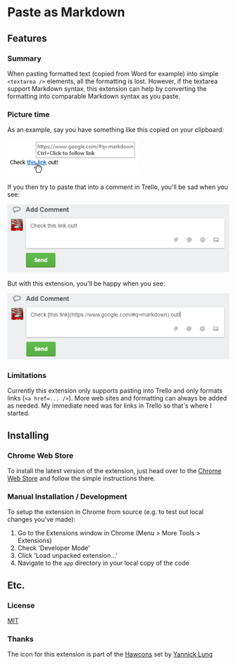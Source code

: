 # Paste as Markdown

## Features

### Summary

When pasting formatted text (copied from Word for example) into simple `<textarea />` elements, all the formatting is lost.  However, if the textarea support Markdown syntax, this extension can help by converting the formatting into comparable Markdown syntax as you paste.

### Picture time

As an example, say you have something like this copied on your clipboard:

![Formatted Text with a Link](https://raw.githubusercontent.com/stephenmcd1/paste-as-markdown/master/assets/FormattedTextWithLink.png)

If you then try to paste that into a comment in Trello, you'll be sad when you see:

![Pasting as Plain Text](https://raw.githubusercontent.com/stephenmcd1/paste-as-markdown/master/assets/PastePlainText.png)

But with this extension, you'll be happy when you see:

![Pasting as Plain Text](https://raw.githubusercontent.com/stephenmcd1/paste-as-markdown/master/assets/PasteAsMarkdown.png)

### Limitations

Currently this extension only supports pasting into Trello and only formats links (`<a href=... />`).  More web sites and formatting can always be added as needed.  My immediate need was for links in Trello so that's where I started.

## Installing

### Chrome Web Store
To install the latest version of the extension, just head over to the [Chrome Web Store](https://chrome.google.com/webstore/detail/paste-as-markdown/lmamcbfemdkhfgodpoalhkpjabhkcmpn) and follow the simple instructions there.

### Manual Installation / Development

To setup the extension in Chrome from source (e.g. to test out local changes you've made):

1. Go to the Extensions window in Chrome (Menu > More Tools > Extensions)
2. Check 'Developer Mode'
3. Click 'Load unpacked extension...'
4. Navigate to the `app` directory in your local copy of the code

## Etc.

### License

[MIT](https://github.com/stephenmcd1/paste-as-markdown/blob/master/LICENSE)

### Thanks

The icon for this extension is part of the [Hawcons](http://hawcons.com/) set by [Yannick Lung](http://yannicklung.com/)
